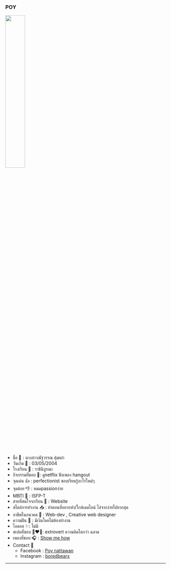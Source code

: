 ### POY
<img src="https://cdn.discordapp.com/attachments/890596254093033542/1011242432756715622/unknown.png" width="35%" />

* ชื่อ 🌈 : นางสาวณัฐวรรณ คุ้มเผ่า
* วันเกิด 🎂 : 03/05/2004
* โรงเรียน 🏫 : ราชินีบูรณะ
* กิจกรรมที่ชอบ 🍿: ดูnetflix ฟังเพลง hangout
* จุดเด่น 👍 : perfectionist ชอบเรียนรู้อะไรใหม่ๆ
* จุดด้อย 👎 : หมดpassionง่าย 
* MBTI 🍭 : ISFP-T
* สายที่สนใจจะเรียน 🦖 : Website
* สไตล์การทำงาน 📥 : ทำตอนที่อยากทำ/ใกล้เดดไลน์ ไล่จากง่ายไปยากสุด
* อาชีพในอนาคต 🔮 : Web-dev , Creative web designer
* ความฝัน 💭 : มีเงินโดยไม่ต้องทำงาน
* ไอดอล ✨: ไม่มี
* สเปคที่ชอบ 👩‍❤️‍👨: extrovert ความคิดโตกว่า ฉลาด
* เพลงที่ชอบ 🎧 : [Show me how](https://youtu.be/OZRYzH0Q0pU)
* Contact 🍭
    * Facebook : [Poy nattawan](https://www.facebook.com/profile.php?id=100011569219058)
    * Instagram : [boredbearx](https://instagram.com/boredbearx?igshid=YmMyMTA2M2Y=)
---------

